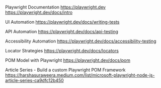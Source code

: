 Playwright Documentation
https://playwright.dev
https://playwright.dev/docs/intro

UI Automation
https://playwright.dev/docs/writing-tests

API Automation
https://playwright.dev/docs/api-testing

Accessibility Automation
https://playwright.dev/docs/accessibility-testing

Locator Strategies
https://playwright.dev/docs/locators

POM Model with Playwright
https://playwright.dev/docs/pom

Article Series - Build a custom Playwright POM Framework
https://harshasuraweera.medium.com/list/microsoft-playwright-node-js-article-series-ca9dfc12b450
